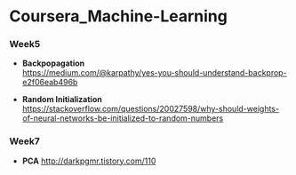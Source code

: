 # Coursera_Machine-Learning 


### Week5
- **Backpopagation**  
<https://medium.com/@karpathy/yes-you-should-understand-backprop-e2f06eab496b>

- **Random Initialization**  
<https://stackoverflow.com/questions/20027598/why-should-weights-of-neural-networks-be-initialized-to-random-numbers>

### Week7
- **PCA**
<http://darkpgmr.tistory.com/110>
